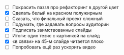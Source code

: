* [ ] Покрасить паззл про рефакторинг в другой цвет
* [x] Сделать белый на красном полужирным
* [ ] Сказать, что финальный проект сложный
* [ ] Подумать, где задавать вопросы аудитории
* [x] Подписать заимствованные слайды
* [ ] Итоги: один тезис с картинкой на слайд
* [x] «в связи» на 45-м слайде читается плохо
* [ ] Попробовать ещё раз ускорить видео
